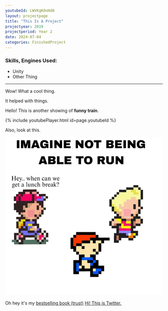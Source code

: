 ```yaml
---
youtubeId: LWVKgK0nHd8
layout: projectpage
title: "This Is A Project"
projectyear: 2019
projectperiod: Year 2
date: 2024-07-04
categories: FinishedProject
---
```


### Skills, Engines Used: 

- Unity
- Other Thing

---

Wow! What a cool thing.

It helped with things.

Hello! This is another showing of **funny train**.

{% include youtubePlayer.html id=page.youtubeId %}



Also, look at this.

![Oh no! Ness!](/assets/img/NessMeme.png)


Oh hey it's my [bestselling book (trust)](/ProjectPages/hi.txt)
[Hi! This is Twitter.](https://x.com/home)